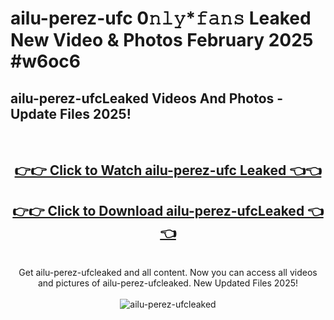 # ailu-perez-ufc 0𝚗𝚕𝚢*𝚏𝚊𝚗𝚜 Leaked New Video & Photos February 2025 #w6oc6

<h2>ailu-perez-ufcLeaked Videos And Photos - Update Files 2025!</h2>
<br>
<div align="center">
<h2><a href="https://mediaupload.pro?title=ailu-perez-ufc&ref=11F" rel="nofollow">👉👉 Click to Watch ailu-perez-ufc Leaked 👈👈</a></h2>
<h2><a href="https://mediaupload.pro?title=ailu-perez-ufc&ref=11F" rel="nofollow">👉👉 Click to Download ailu-perez-ufcLeaked 👈👈</a></h2>
<br>
Get ailu-perez-ufcleaked and all content. Now you can access all videos and pictures of ailu-perez-ufcleaked. New Updated Files 2025!
<br>
<br>
<a href="https://mediaupload.pro?title=ailu-perez-ufc&ref=11F" rel="nofollow" data-target="animated-image.originalLink"><img src="https://i.ibb.co/Gkj2r4b/banner.png" alt="ailu-perez-ufcleaked" style="max-width: 100%; display: inline-block;" data-target="animated-image.originalImage"></a>
</div>
<br>

